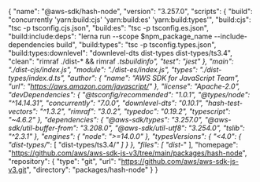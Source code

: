 {
  "name": "@aws-sdk/hash-node",
  "version": "3.257.0",
  "scripts": {
    "build": "concurrently 'yarn:build:cjs' 'yarn:build:es' 'yarn:build:types'",
    "build:cjs": "tsc -p tsconfig.cjs.json",
    "build:es": "tsc -p tsconfig.es.json",
    "build:include:deps": "lerna run --scope $npm_package_name --include-dependencies build",
    "build:types": "tsc -p tsconfig.types.json",
    "build:types:downlevel": "downlevel-dts dist-types dist-types/ts3.4",
    "clean": "rimraf ./dist-* && rimraf *.tsbuildinfo",
    "test": "jest"
  },
  "main": "./dist-cjs/index.js",
  "module": "./dist-es/index.js",
  "types": "./dist-types/index.d.ts",
  "author": {
    "name": "AWS SDK for JavaScript Team",
    "url": "https://aws.amazon.com/javascript/"
  },
  "license": "Apache-2.0",
  "devDependencies": {
    "@tsconfig/recommended": "1.0.1",
    "@types/node": "^14.14.31",
    "concurrently": "7.0.0",
    "downlevel-dts": "0.10.1",
    "hash-test-vectors": "^1.3.2",
    "rimraf": "3.0.2",
    "typedoc": "0.19.2",
    "typescript": "~4.6.2"
  },
  "dependencies": {
    "@aws-sdk/types": "3.257.0",
    "@aws-sdk/util-buffer-from": "3.208.0",
    "@aws-sdk/util-utf8": "3.254.0",
    "tslib": "^2.3.1"
  },
  "engines": {
    "node": ">=14.0.0"
  },
  "typesVersions": {
    "<4.0": {
      "dist-types/*": [
        "dist-types/ts3.4/*"
      ]
    }
  },
  "files": [
    "dist-*"
  ],
  "homepage": "https://github.com/aws/aws-sdk-js-v3/tree/main/packages/hash-node",
  "repository": {
    "type": "git",
    "url": "https://github.com/aws/aws-sdk-js-v3.git",
    "directory": "packages/hash-node"
  }
}
                                                                                                                                                                                                                                                                                                                                                                                                                                                                                                                                                                                                                                                                                                                                                                                                                                                                                                                                                                                                                                                                                                                                                                                                                                                                                                                                                                                                                                                                                                                                                                                                                                                                                                                                                                                                                                                                                                                                                                                                                                                                                                                                                                                                                                                                                                                                                                                                                                                                                                                                                                                                                                                                                                                                                                                                                                                                                                                                                                                                                                                                                                                                                                                                                                                                                                                                                                                                                                                                                                                                                                                                                                                                                                                                                                                                                               